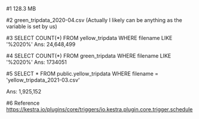 #1 
128.3 MB

#2
green_tripdata_2020-04.csv
(Actually I likely can be anything as the variable is set by us)

#3
SELECT 
	COUNT(*) 
FROM 
	yellow_tripdata
WHERE
    filename LIKE '%2020%'
Ans: 24,648,499

#4
SELECT 
	COUNT(*) 
FROM 
	green_tripdata
WHERE
    filename LIKE '%2020%'
Ans: 1734051


#5
SELECT * 
FROM 
	public.yellow_tripdata
WHERE
	filename = 'yellow_tripdata_2021-03.csv'

Ans: 1,925,152
	
#6
Reference
https://kestra.io/plugins/core/triggers/io.kestra.plugin.core.trigger.schedule
